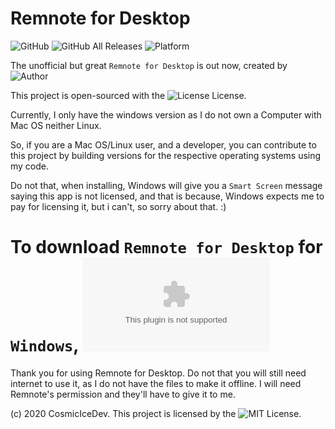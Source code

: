 # Remnote for Desktop

![GitHub](https://img.shields.io/github/license/CosmiciceDev/remnote?style=for-the-badge)
![GitHub All Releases](https://img.shields.io/github/downloads/CosmicIceDev/remnote/total?style=for-the-badge)
![Platform](https://img.shields.io/badge/WINDOWS-blue?style=for-the-badge&logo=windows)

The unofficial but great `Remnote for Desktop` is out now, created by ![Author](https://img.shields.io/badge/CosmicIceDev-gray?style=for-the-badge&logo=ice)

This project is open-sourced with the ![License](https://img.shields.io/badge/MIT-green?style=for-the-badge) License.

Currently, I only have the windows version as I do not own a Computer with Mac OS neither Linux.

So, if you are a Mac OS/Linux user, and a developer, you can contribute to this project by building versions for the respective operating systems using my code.

Do not that, when installing, Windows will give you a `Smart Screen` message saying this app is not licensed, and that is because, Windows expects me to pay for licensing it, but i can't, so sorry about that. :)

# To download `Remnote for Desktop` for `Windows`, ![Click here](https://github.com/CosmicIceDev/remnote/releases/download/v1.0/remnoteSetupWindows.exe)



Thank you for using Remnote for Desktop. Do not that you will still need internet to use it, as I do not have the files to make it offline. I will need Remnote's permission and they'll have to give it to me.

(c) 2020 CosmicIceDev. This project is licensed by the ![MIT License](https://github.com/CosmicIceDev/remnote/blob/v1.0/LICENSE).
